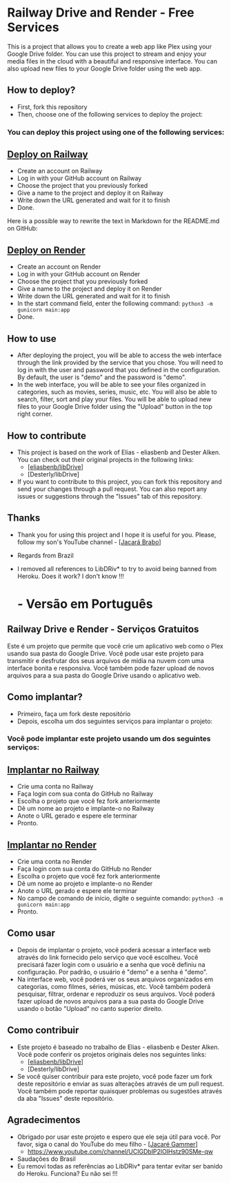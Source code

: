 # Railway Drive and Render - Free Services

This is a project that allows you to create a web app like Plex using your Google Drive folder. You can use this project to stream and enjoy your media files in the cloud with a beautiful and responsive interface. You can also upload new files to your Google Drive folder using the web app.

## How to deploy?

- First, fork this repository
- Then, choose one of the following services to deploy the project:


### You can deploy this project using one of the following services:

## [Deploy on Railway](https://railway.app/)

- Create an account on Railway
- Log in with your GitHub account on Railway
- Choose the project that you previously forked
- Give a name to the project and deploy it on Railway
- Write down the URL generated and wait for it to finish
- Done.


Here is a possible way to rewrite the text in Markdown for the README.md on GitHub:

## [Deploy on Render](https://render.com/)

- Create an account on Render
- Log in with your GitHub account on Render
- Choose the project that you previously forked
- Give a name to the project and deploy it on Render
- Write down the URL generated and wait for it to finish
- In the start command field, enter the following command: `python3 -m gunicorn main:app`
- Done.
 
## How to use

- After deploying the project, you will be able to access the web interface through the link provided by the service that you chose. You will need to log in with the user and password that you defined in the configuration. By default, the user is "demo" and the password is "demo".
- In the web interface, you will be able to see your files organized in categories, such as movies, series, music, etc. You will also be able to search, filter, sort and play your files. You will be able to upload new files to your Google Drive folder using the "Upload" button in the top right corner.

## How to contribute

- This project is based on the work of Elias - eliasbenb and Dester Alken. You can check out their original projects in the following links:
  - [[eliasbenb/libDrive](https://github.com/libDrive)]
  - [Desterly/libDrive]
- If you want to contribute to this project, you can fork this repository and send your changes through a pull request. You can also report any issues or suggestions through the "Issues" tab of this repository.

## Thanks

- Thank you for using this project and I hope it is useful for you. Please, follow my son's YouTube channel - [[Jacará Brabo](https://www.youtube.com/channel/UCIGDblP2lOIHstz90SMe-qw)]

- Regards from Brazil
- I removed all references to LibDRiv* to try to avoid being banned from Heroku. Does it work? I don't know !!!

  # - Versão em Português

## Railway Drive e Render - Serviços Gratuitos

Este é um projeto que permite que você crie um aplicativo web como o Plex usando sua pasta do Google Drive. Você pode usar este projeto para transmitir e desfrutar dos seus arquivos de mídia na nuvem com uma interface bonita e responsiva. Você também pode fazer upload de novos arquivos para a sua pasta do Google Drive usando o aplicativo web.

## Como implantar?

- Primeiro, faça um fork deste repositório
- Depois, escolha um dos seguintes serviços para implantar o projeto:

### Você pode implantar este projeto usando um dos seguintes serviços:

## [Implantar no Railway](https://railway.app/)

- Crie uma conta no Railway
- Faça login com sua conta do GitHub no Railway
- Escolha o projeto que você fez fork anteriormente
- Dê um nome ao projeto e implante-o no Railway
- Anote o URL gerado e espere ele terminar
- Pronto.

## [Implantar no Render](https://render.com/)

- Crie uma conta no Render
- Faça login com sua conta do GitHub no Render
- Escolha o projeto que você fez fork anteriormente
- Dê um nome ao projeto e implante-o no Render
- Anote o URL gerado e espere ele terminar
- No campo de comando de início, digite o seguinte comando: `python3 -m gunicorn main:app`
- Pronto.

## Como usar

- Depois de implantar o projeto, você poderá acessar a interface web através do link fornecido pelo serviço que você escolheu. Você precisará fazer login com o usuário e a senha que você definiu na configuração. Por padrão, o usuário é "demo" e a senha é "demo".
- Na interface web, você poderá ver os seus arquivos organizados em categorias, como filmes, séries, músicas, etc. Você também poderá pesquisar, filtrar, ordenar e reproduzir os seus arquivos. Você poderá fazer upload de novos arquivos para a sua pasta do Google Drive usando o botão "Upload" no canto superior direito.

## Como contribuir

- Este projeto é baseado no trabalho de Elias - eliasbenb e Dester Alken. Você pode conferir os projetos originais deles nos seguintes links:
  - [[eliasbenb/libDrive](https://github.com/libDrive)]
  - [Desterly/libDrive]
- Se você quiser contribuir para este projeto, você pode fazer um fork deste repositório e enviar as suas alterações através de um pull request. Você também pode reportar quaisquer problemas ou sugestões através da aba "Issues" deste repositório.

## Agradecimentos

- Obrigado por usar este projeto e espero que ele seja útil para você. Por favor, siga o canal do YouTube do meu filho - [[Jacaré Gammer](https://www.youtube.com/channel/UCIGDblP2lOIHstz90SMe-qw)]
  - https://www.youtube.com/channel/UCIGDblP2lOIHstz90SMe-qw
- Saudações do Brasil
- Eu removi todas as referências ao LibDRiv* para tentar evitar ser banido do Heroku. Funciona? Eu não sei !!!
